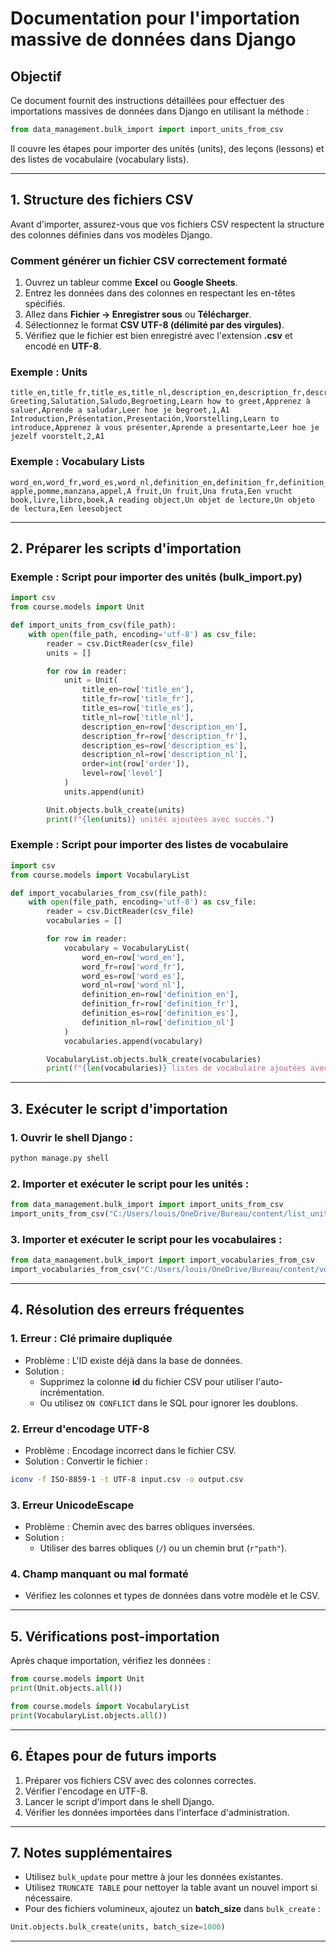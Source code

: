 # Documentation pour l'importation massive de données dans Django

## Objectif

Ce document fournit des instructions détaillées pour effectuer des importations massives de données dans Django en utilisant la méthode :

```python
from data_management.bulk_import import import_units_from_csv
```

Il couvre les étapes pour importer des unités (units), des leçons (lessons) et des listes de vocabulaire (vocabulary lists).

---

## 1. Structure des fichiers CSV

Avant d'importer, assurez-vous que vos fichiers CSV respectent la structure des colonnes définies dans vos modèles Django.

### Comment générer un fichier CSV correctement formaté
1. Ouvrez un tableur comme **Excel** ou **Google Sheets**.
2. Entrez les données dans des colonnes en respectant les en-têtes spécifiés.
3. Allez dans **Fichier → Enregistrer sous** ou **Télécharger**.
4. Sélectionnez le format **CSV UTF-8 (délimité par des virgules)**.
5. Vérifiez que le fichier est bien enregistré avec l'extension **.csv** et encodé en **UTF-8**.

### Exemple : **Units**

```csv
title_en,title_fr,title_es,title_nl,description_en,description_fr,description_es,description_nl,order,level
Greeting,Salutation,Saludo,Begroeting,Learn how to greet,Apprenez à saluer,Aprende a saludar,Leer hoe je begroet,1,A1
Introduction,Présentation,Presentación,Voorstelling,Learn to introduce,Apprenez à vous présenter,Aprende a presentarte,Leer hoe je jezelf voorstelt,2,A1
```

### Exemple : **Vocabulary Lists**

```csv
word_en,word_fr,word_es,word_nl,definition_en,definition_fr,definition_es,definition_nl
apple,pomme,manzana,appel,A fruit,Un fruit,Una fruta,Een vrucht
book,livre,libro,boek,A reading object,Un objet de lecture,Un objeto de lectura,Een leesobject
```

---

## 2. Préparer les scripts d'importation

### Exemple : Script pour importer des unités (**bulk_import.py**)

```python
import csv
from course.models import Unit

def import_units_from_csv(file_path):
    with open(file_path, encoding='utf-8') as csv_file:
        reader = csv.DictReader(csv_file)
        units = []

        for row in reader:
            unit = Unit(
                title_en=row['title_en'],
                title_fr=row['title_fr'],
                title_es=row['title_es'],
                title_nl=row['title_nl'],
                description_en=row['description_en'],
                description_fr=row['description_fr'],
                description_es=row['description_es'],
                description_nl=row['description_nl'],
                order=int(row['order']),
                level=row['level']
            )
            units.append(unit)

        Unit.objects.bulk_create(units)
        print(f"{len(units)} unités ajoutées avec succès.")
```

### Exemple : Script pour importer des listes de vocabulaire

```python
import csv
from course.models import VocabularyList

def import_vocabularies_from_csv(file_path):
    with open(file_path, encoding='utf-8') as csv_file:
        reader = csv.DictReader(csv_file)
        vocabularies = []

        for row in reader:
            vocabulary = VocabularyList(
                word_en=row['word_en'],
                word_fr=row['word_fr'],
                word_es=row['word_es'],
                word_nl=row['word_nl'],
                definition_en=row['definition_en'],
                definition_fr=row['definition_fr'],
                definition_es=row['definition_es'],
                definition_nl=row['definition_nl']
            )
            vocabularies.append(vocabulary)

        VocabularyList.objects.bulk_create(vocabularies)
        print(f"{len(vocabularies)} listes de vocabulaire ajoutées avec succès.")
```

---

## 3. Exécuter le script d'importation

### 1. Ouvrir le shell Django :

```bash
python manage.py shell
```

### 2. Importer et exécuter le script pour les unités :

```python
from data_management.bulk_import import import_units_from_csv
import_units_from_csv("C:/Users/louis/OneDrive/Bureau/content/list_unit.csv")
```

### 3. Importer et exécuter le script pour les vocabulaires :

```python
from data_management.bulk_import import import_vocabularies_from_csv
import_vocabularies_from_csv("C:/Users/louis/OneDrive/Bureau/content/vocab_list.csv")
```

---

## 4. Résolution des erreurs fréquentes

### 1. **Erreur : Clé primaire dupliquée**

- Problème : L'ID existe déjà dans la base de données.
- Solution :
  - Supprimez la colonne **id** du fichier CSV pour utiliser l'auto-incrémentation.
  - Ou utilisez `ON CONFLICT` dans le SQL pour ignorer les doublons.

### 2. **Erreur d'encodage UTF-8**

- Problème : Encodage incorrect dans le fichier CSV.
- Solution : Convertir le fichier :

```bash
iconv -f ISO-8859-1 -t UTF-8 input.csv -o output.csv
```

### 3. **Erreur UnicodeEscape**

- Problème : Chemin avec des barres obliques inversées.
- Solution :
  - Utiliser des barres obliques (`/`) ou un chemin brut (`r"path"`).

### 4. **Champ manquant ou mal formaté**

- Vérifiez les colonnes et types de données dans votre modèle et le CSV.

---

## 5. Vérifications post-importation

Après chaque importation, vérifiez les données :

```python
from course.models import Unit
print(Unit.objects.all())

from course.models import VocabularyList
print(VocabularyList.objects.all())
```

---

## 6. Étapes pour de futurs imports

1. Préparer vos fichiers CSV avec des colonnes correctes.
2. Vérifier l'encodage en UTF-8.
3. Lancer le script d'import dans le shell Django.
4. Vérifier les données importées dans l'interface d'administration.

---

## 7. Notes supplémentaires

- Utilisez `bulk_update` pour mettre à jour les données existantes.
- Utilisez `TRUNCATE TABLE` pour nettoyer la table avant un nouvel import si nécessaire.
- Pour des fichiers volumineux, ajoutez un **batch_size** dans `bulk_create` :

```python
Unit.objects.bulk_create(units, batch_size=1000)
```

---
